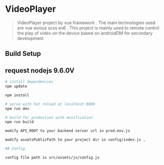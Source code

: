 # VideoPlayer

> VideoPlayer project by vue framework . The main technologies used are vue axious scss es6 . 
This project is mainly used to remote control the play of video on the device based on androidDM for secondary development

## Build Setup
## request nodejs 9.6.0V
``` bash
# install dependencies
npm update

npm install

# serve with hot reload at localhost:8080
npm run dev

# build for production with minification
npm run build

modify API_ROOT to your backend server url in prod.env.js

modify assetsPublicPath to your project dir in config/index.js ,

## Config

config file path is src/assets/js/config.js  
 
